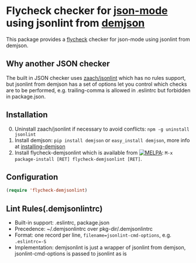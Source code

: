 # Flycheck checker for [json-mode][json-mode-ref] using jsonlint from [demjson][demjson-ref]

This package provides a [flycheck][flycheck-ref] checker for json-mode using jsonlint from demjson.


## Why another JSON checker

The built in JSON checker uses [zaach/jsonlint][jsonlint-ref] which has no rules support,
but jsonlint from demjson has a set of options let you control which checks are to be performed,
e.g. trailing-comma is allowed in .eslintrc but forbidden in package.json.


## Installation
  0. Uninstall zaach/jsonlint if necessary to avoid conflicts: `npm -g uninstall jsonlint`
  1. Install demjson: `pip install demjson` or `easy_install demjson`, more info at [installing-demjson][installing-demjson-ref]
  2. Install flycheck-demjsonlint which is available from [![MELPA](https://melpa.org/packages/flycheck-demjsonlint-badge.svg)](https://melpa.org/#/flycheck-demjsonlint): `M-x package-install [RET] flycheck-demjsonlint [RET]`.


## Configuration

```el
(require 'flycheck-demjsonlint)
```

## Lint Rules(.demjsonlintrc)
  * Built-in support: .eslintrc, package.json
  * Precedence: ~/.demjsonlintrc over pkg-dir/.demjsonlintrc
  * Format: one record per line, `filename=jsonlint-cmd-options`, e.g. `.eslintrc=-S`
  * Implementation: demjsonlint is just a wrapper of jsonlint from demjson, jsonlint-cmd-options is passed to jsonlint as is


[demjson-ref]: https://github.com/dmeranda/demjson "demjson"
[json-mode-ref]: https://github.com/joshwnj/json-mode "json-mode"
[jsonlint-ref]: https://github.com/zaach/jsonlint "jsonlint"
[flycheck-ref]: http://www.flycheck.org "Flycheck"
[installing-demjson-ref]: http://deron.meranda.us/python/demjson/install
